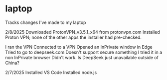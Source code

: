 # laptop
Tracks changes I've made to my laptop


2/8/2025
Downloaded ProtonVPN_v3.5.1_x64 from protonvpn.com
Installed Proton VPN; none of the other apps the installer had pre-checked.

I ran the VPN
Connected to a VPN
Opened an InPrivate window in Edge
Tried to go to deepseek.com
Doesn't support secure something
I tried it in a non InPrivate browser
Didn't work.
Is DeepSeek just unavailable outside of China?

2/7/2025
Installed VS Code
Installed node.js
